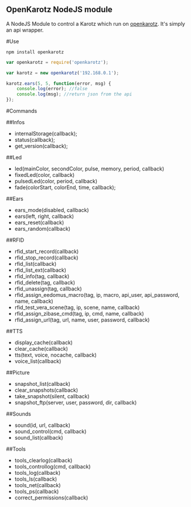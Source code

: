 
OpenKarotz NodeJS module
------------------------

A NodeJS Module to control a Karotz which run on [openkarotz](http://openkarotz.filippi.org).
It's simply an api wrapper.

#Use

```
npm install openkarotz
```

```javascript
var openkarotz = require('openkarotz');

var karotz = new openkarotz('192.168.0.1');

karotz.ears(5, 5, function(error, msg) {
    console.log(error); //false
    console.log(msg); //return json from the api
});

```

#Commands

##Infos    
- internalStorage(callback);
- status(callback);
- get_version(callback);

##Led
- led(mainColor, secondColor, pulse, memory, period, callback)
- fixedLed(color, callback)
- pulsedLed(color, period, callback)
- fade(colorStart, colorEnd, time, callback);

##Ears
- ears_mode(disabled, callback)
- ears(left, right, callback)
- ears_reset(callback)
- ears_random(callback)

##RFID
- rfid_start_record(callback)
- rfid_stop_record(callback)
- rfid_list(callback)
- rfid_list_ext(callback)
- rfid_info(tag, callback)
- rfid_delete(tag, callback)
- rfid_unassign(tag, callback)
- rfid_assign_eedomus_macro(tag, ip, macro, api_user, api_password, name, callback)
- rfid_test_vera_scene(tag, ip, scene, name, callback)
- rfid_assign_zibase_cmd(tag, ip, cmd, name, callback)
- rfid_assign_url(tag, url, name, user, password, callback)

##TTS
- display_cache(callback)
- clear_cache(callback)
- tts(text, voice, nocache, callback)
- voice_list(callback)

##Picture
- snapshot_list(callback)
- clear_snapshots(callback)
- take_snapshot(silent, callback)
- snapshot_ftp(server, user, password, dir, callback)

##Sounds
- sound(id, url, callback)
- sound_control(cmd, callback)
- sound_list(callback)

##Tools
- tools_clearlog(callback)
- tools_controllog(cmd, callback)
- tools_log(callback)
- tools_ls(callback)
- tools_net(callback)
- tools_ps(callback)
- correct_permissions(callback)

